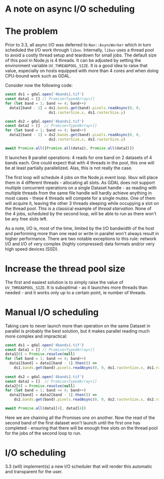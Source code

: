 # A note on async I/O scheduling

# The problem

Prior to 3.3, all async I/O was deferred to `Nan::AsyncWorker` which in turn scheduled the I/O work through `libuv`.
Internally, `libuv` uses a thread pool to avoid a costly thread setup and teardown for small jobs. The default size of this pool in Node.js is 4 threads. It can be adjusted by setting the environment variable `UV_THREADPOOL_SIZE`. It is a good idea to raise that value, especially on hosts equipped with more than 4 cores and when doing CPU-bound work such as GDAL.

Consider now the following code:
```js
const ds1 = gdal.open('4bands1.tif')
const data1 = [] // Promise<TypedArray>[]
for (let band = 1; band <= 4; band++)
  data1[band - 1] = ds1.bands.get(band).pixels.readAsync(0, 0,
                    ds1.rasterSize.x, ds1.rasterSize.y)

const ds2 = gdal.open('4bands2.tif')
const data2 = []  // Promise<TypedArray>[]
for (let band = 1; band <= 4; band++)
  data2[band - 1] = ds2.bands.get(band).pixels.readAsync(0, 0,
                    ds2.rasterSize.x, ds2.rasterSize.y)

await Promise.all([Promise.all(data1), Promise.all(data2)])
```

It launches 8 parallel operations: 4 reads for one band on 2 datasets of 4 bands each. One could expect that with 4 threads in the pool, this one will be at least partially parallelized. Alas, this is not really the case.

The first loop will schedule 4 jobs on the Node.js event loop. libuv will place them in 4 different threads - allocating all slots. As GDAL does not support multiple concurrent operations on a single Dataset handle - as reading with multiple threads from the same file handle will hardly achieve anything in most cases - these 4 threads will compete for a single mutex. One of them will acquire it, leaving the other 3 threads sleeping while occupying a slot on the thread pool. This is a classical example of *thread starvation*. None of the 4 jobs, scheduled by the second loop, will be able to run as there won't be any free slots left.

As a note, I/O is, most of the time, limited by the I/O bandwidth of the host and performing more than one read or write in parallel won't always result in higher performance. There are two notable exceptions to this rule: network I/O and I/O of very complex (highly compressed) data formats and/or very high speed devices (SSD).

# Increase the thread pool size

The first and easiest solution is to simply raise the value of `UV_THREADPOOL_SIZE`. It is suboptimal - as it launches more threads than needed - and it works only up to a certain point, ie number of threads.

# Manual I/O scheduling

Taking care to never launch more than operation on the same Dataset in parallel is probably the best solution, but it makes parallel reading much more complex and impractical:
```js
const ds1 = gdal.open('4bands1.tif')
const data1 = [] // Promise<TypedArray>[]
data1[0] = Promise.resolve(null)
for (let band = 1; band <= 4; band++)
  data1[band] = data1[band - 1].then(() =>
    ds1.bands.get(band).pixels.readAsync(0, 0, ds1.rasterSize.x, ds1.rasterSize.y))
 
const ds2 = gdal.open('4bands2.tif')
const data2 = []  // Promise<TypedArray>[]
data2[0] = Promise.resolve(null)
for (let band = 1; band <= 4; band++)
  data2[band] = data2[band - 1].then(() =>
    ds2.bands.get(band).pixels.readAsync(0, 0, ds2.rasterSize.x, ds2.rasterSize.y))

await Promise.all(data1[4], data2[4])
```

Here we are chaining all the Promises one on another. Now the read of the second band of the first dataset won't launch until the first one has completed - ensuring that there will be enough free slots on the thread pool for the jobs of the second loop to run.

# I/O scheduling

3.3 (will) implement(s) a new I/O scheduler that will render this automatic and transparent for the user.

